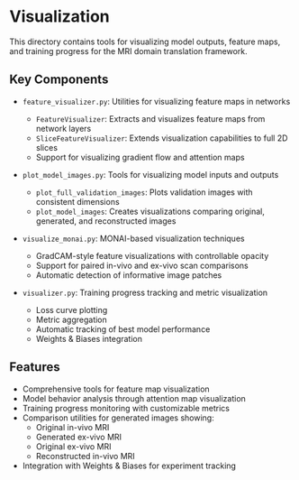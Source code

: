 # Visualization

This directory contains tools for visualizing model outputs, feature maps, and training progress for the MRI domain
translation framework.

## Key Components

- `feature_visualizer.py`: Utilities for visualizing feature maps in networks
    - `FeatureVisualizer`: Extracts and visualizes feature maps from network layers
    - `SliceFeatureVisualizer`: Extends visualization capabilities to full 2D slices
    - Support for visualizing gradient flow and attention maps

- `plot_model_images.py`: Tools for visualizing model inputs and outputs
    - `plot_full_validation_images`: Plots validation images with consistent dimensions
    - `plot_model_images`: Creates visualizations comparing original, generated, and reconstructed images

- `visualize_monai.py`: MONAI-based visualization techniques
    - GradCAM-style feature visualizations with controllable opacity
    - Support for paired in-vivo and ex-vivo scan comparisons
    - Automatic detection of informative image patches

- `visualizer.py`: Training progress tracking and metric visualization
    - Loss curve plotting
    - Metric aggregation
    - Automatic tracking of best model performance
    - Weights & Biases integration

## Features

- Comprehensive tools for feature map visualization
- Model behavior analysis through attention map visualization
- Training progress monitoring with customizable metrics
- Comparison utilities for generated images showing:
    - Original in-vivo MRI
    - Generated ex-vivo MRI
    - Original ex-vivo MRI
    - Reconstructed in-vivo MRI
- Integration with Weights & Biases for experiment tracking
